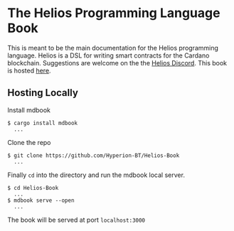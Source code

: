 # The Helios Programming Language Book

This is meant to be the main documentation for the Helios programming language.
Helios is a DSL for writing smart contracts for the Cardano blockchain.
Suggestions are welcome on the the [Helios Discord](https://discord.gg/2hT2QFvj).
This book is hosted [here](https://hyperion-bt.github.io/Helios-Book/).

## Hosting Locally

Install mdbook

```shell
$ cargo install mdbook
  ...
```

Clone the repo

```shell
$ git clone https://github.com/Hyperion-BT/Helios-Book
  ...
```

Finally `cd` into the directory and run the mdbook local server.

```shell
$ cd Helios-Book
  ...
$ mdbook serve --open
  ...
```

The book will be served at port `localhost:3000`
